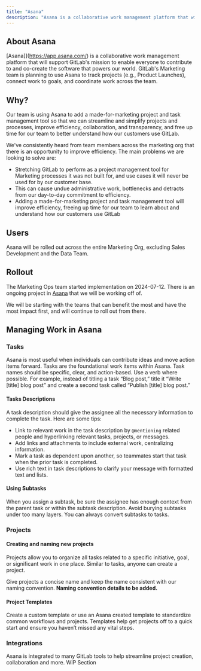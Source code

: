 ```yaml
---
title: "Asana"
description: "Asana is a collaborative work management platform that will support GitLab's mission to enable everyone to contribute to and co-create the software that powers our world. GitLab's Marketing team is planning to use Asana to track projects (e.g., Product Launches), connect work to goals, and coordinate work across the team. Asana will have access to Orange data including pre-release product launch information and GitLab issues and epics in private projects."
---
```


## About Asana

[Asana]](https://app.asana.com/) is a collaborative work management platform that will support GitLab's mission to enable everyone to contribute to and co-create the software that powers our world. GitLab's Marketing team is planning to use Asana to track projects (e.g., Product Launches), connect work to goals, and coordinate work across the team.

## Why?

Our team is using Asana to add a made-for-marketing project and task management tool so that we can streamline and simplify projects and processes, improve efficiency, collaboration, and transparency, and free up time for our team to better understand how our customers use GitLab.

We've consistently heard from team members across the marketing org that there is an opportunity to improve efficiency. The main problems we are looking to solve are:

- Stretching GitLab to perform as a project management tool for Marketing processes it was not built for, and use cases it will never be used for by our customer base. 
- This can cause undue administrative work, bottlenecks and detracts from our day-to-day commitment to efficiency. 
- Adding a made-for-marketing project and task management tool will improve efficiency, freeing up time for our team to learn about and understand how our customers use GitLab

## Users

Asana will be rolled out across the entire Marketing Org, excluding Sales Development and the Data Team. 

## Rollout

The Marketing Ops team started implementation on 2024-07-12. There is an ongoing project in [Asana](https://app.asana.com/0/1207801099246898/1207801099246898) that we will be working off of.

We will be starting with the teams that can benefit the most and have the most impact first, and will continue to roll out from there.

## Managing Work in Asana

### Tasks

Asana is most useful when individuals can contribute ideas and move action items forward. Tasks are the foundational work items within Asana. Task names should be specific, clear, and action-based. Use a verb where possible. For example, instead of titling a task “Blog post,” title it “Write [title] blog post” and create a second task called “Publish [title] blog post.”

#### Tasks Descriptions

A task description should give the assignee all the necessary information to complete the task. Here are some tips:

- Link to relevant work in the task description by `@mentioning` related people and hyperlinking relevant tasks, projects, or messages.
- Add links and attachments to include external work, centralizing information.
- Mark a task as dependent upon another, so teammates start that task when the prior task is completed.
- Use rich text in task descriptions to clarify your message with formatted text and lists.

#### Using Subtasks

When you assign a subtask, be sure the assignee has enough context from the parent task or within the subtask description. Avoid burying subtasks under too many layers. You can always convert subtasks to tasks.

### Projects

#### Creating and naming new projects

Projects allow you to organize all tasks related to a specific initiative, goal, or significant work in one place. Similar to tasks, anyone can create a project.

Give projects a concise name and keep the name consistent with our naming convention. **Naming convention details to be added.**

#### Project Templates

Create a custom template or use an Asana created template to standardize common workflows and projects. Templates help get projects off to a quick start and ensure you haven’t missed any vital steps.

### Integrations

Asana is integrated to many GitLab tools to help streamline project creation, collaboration and more. WIP Section
